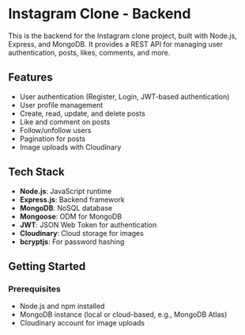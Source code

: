 # Instagram Clone - Backend

This is the backend for the Instagram clone project, built with Node.js, Express, and MongoDB. It provides a REST API for managing user authentication, posts, likes, comments, and more.

## Features

- User authentication (Register, Login, JWT-based authentication)
- User profile management
- Create, read, update, and delete posts
- Like and comment on posts
- Follow/unfollow users
- Pagination for posts
- Image uploads with Cloudinary

## Tech Stack

- **Node.js**: JavaScript runtime
- **Express.js**: Backend framework
- **MongoDB**: NoSQL database
- **Mongoose**: ODM for MongoDB
- **JWT**: JSON Web Token for authentication
- **Cloudinary**: Cloud storage for images
- **bcryptjs**: For password hashing

## Getting Started

### Prerequisites

- Node.js and npm installed
- MongoDB instance (local or cloud-based, e.g., MongoDB Atlas)
- Cloudinary account for image uploads

